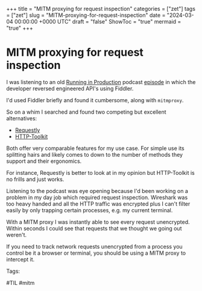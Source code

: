 +++
title = "MITM proxying for request inspection"
categories = ["zet"]
tags = ["zet"]
slug = "MITM-proxying-for-request-inspection"
date = "2024-03-04 00:00:00 +0000 UTC"
draft = "false"
ShowToc = "true"
mermaid = "true"
+++

# MITM proxying for request inspection

I was listening to an old [Running in Production](https://runninginproduction.com)
podcast
[episode](https://runninginproduction.com/podcast/98-games-directory-lets-you-sync-your-games-and-achievements-in-1-place)
in which the developer reversed engineered API's using Fiddler.

I'd used Fiddler briefly and found it cumbersome, along with `mitmproxy`.

So on a whim I searched and found two competing but excellent alternatives:

- [Requestly](https://requestly.com)
- [HTTP-Toolkit](https://httptoolkit.com)

Both offer very comparable features for my use case. For simple use its 
splitting hairs and likely comes to down to the number of methods they
support and their ergonomics.

For instance, Requestly is better to look at in my opinion but HTTP-Toolkit
is no frills and just works.

Listening to the podcast was eye opening because I'd been working on a problem
in my day job which required request inspection.
Wireshark was too heavy handed and all the HTTP traffic was encrypted plus 
I can't filter easily by only trapping certain processes, e.g. my current terminal.

With a MITM proxy I was instantly able to see every request unencrypted. Within
seconds I could see that requests that we thought we going out weren't. 

If you need to track network requests unencrypted from a process you control be it 
a browser or terminal, you should be using a MITM proxy to intercept it. 

Tags:

  #TIL #mitm

